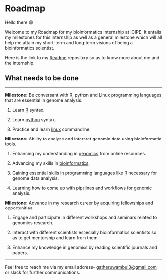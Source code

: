 # Roadmap

Hello there :smiley:
 
Welcome to my Roadmap for my bioinformatics internship at ICIPE. It entails my milestones for this internship as well as a general milestone which will all help me attain my short-term and long-term visions of being a bioinformatics scientist.

Here is the link to my [Readme](https://github.com/Gatheru-rose/rose_bioinformatics_intern/blob/main/README.md) repository so as to know more about me and the internship.

## **What needs to be done**

---
**Milestone:**  Be conversant with R, python and Linux programming languages that are essential in genome analysis.
 
  1. Learn [R](http://swcarpentry.github.io/r-novice-gapminder/) syntax.
 
  2. Learn [python](https://github.com/kipkurui/Python4Bioinformatics2019) syntax.
 
  3. Practice and learn [linux](http://swcarpentry.github.io/shell-novice/) commandline.
 
 **Milestone:** Ability to analyze and interpret genomic data using bioinformatic tools.
  
  1. Enhancing my understanding in [genomics](https://datacarpentry.org/genomics-workshop/) from online resources.
  
  2. Advancing my skills in [bioinformatics](https://training.h3abionet.org/IBT_2017/).
  
  3. Gaining essential skills in programming languages like [R](https://datacarpentry.org/genomics-r-intro/) necessary for genome data analysis.
  
  4. Learning how to come up with pipelines and workflows for genomic analysis.
 
 **Milestone:** Advance in my research career by acquiring fellowships and opportunities.
  
  1. Engage and participate in different workshops and seminars related to genomics research.
  
  2. Interact with different scientists especially bioinformatics scientists so as to get mentorship and learn from them.
  
  3. Enhance my knowledge in genomics by reading scientific journals and papers.
---
Feel free to reach me via my email address- gatheruwambui3@gmail.com or slack for further communications.


